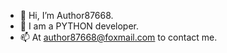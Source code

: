 - 👋 Hi, I’m Author87668.
- 👀 I am a PYTHON developer.
- 📫 At author87668@foxmail.com to contact me.
<!---
Author87668/Author87668 is a ✨ special ✨ repository because its `README.md` (this file) appears on your GitHub profile.
You can click the Preview link to take a look at your changes.
--->
